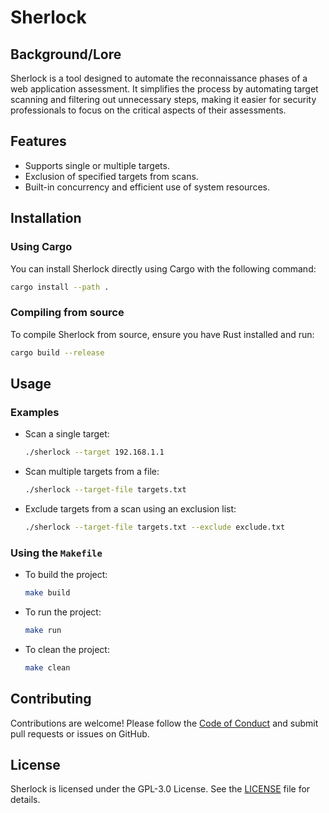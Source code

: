 
# Sherlock

## Background/Lore
Sherlock is a tool designed to automate the reconnaissance phases of a web application assessment. It simplifies the process by automating target scanning and filtering out unnecessary steps, making it easier for security professionals to focus on the critical aspects of their assessments.

## Features
- Supports single or multiple targets.
- Exclusion of specified targets from scans.
- Built-in concurrency and efficient use of system resources.

## Installation

### Using Cargo
You can install Sherlock directly using Cargo with the following command:
```bash
cargo install --path .
```

### Compiling from source
To compile Sherlock from source, ensure you have Rust installed and run:
```bash
cargo build --release
```

## Usage

### Examples
- Scan a single target:
  ```bash
  ./sherlock --target 192.168.1.1
  ```
- Scan multiple targets from a file:
  ```bash
  ./sherlock --target-file targets.txt
  ```
- Exclude targets from a scan using an exclusion list:
  ```bash
  ./sherlock --target-file targets.txt --exclude exclude.txt
  ```

### Using the `Makefile`
- To build the project:
  ```bash
  make build
  ```
- To run the project:
  ```bash
  make run
  ```
- To clean the project:
  ```bash
  make clean
  ```

## Contributing
Contributions are welcome! Please follow the [Code of Conduct](CODE_OF_CONDUCT.md) and submit pull requests or issues on GitHub.

## License
Sherlock is licensed under the GPL-3.0 License. See the [LICENSE](LICENSE) file for details.
